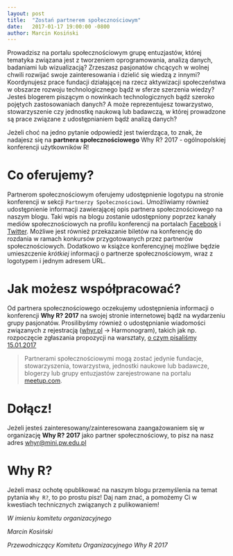 ```yaml
---
layout: post
title:  "Zostań partnerem społecznościowym"
date:   2017-01-17 19:00:00 -0800
author: Marcin Kosiński
---
```


Prowadzisz na portalu społecznościowym grupę entuzjastów, której tematyka związana jest z tworzeniem oprogramowania, analizą danych, badaniami lub wizualizacją? Zrzeszasz pasjonatów chcących w wolnej chwili rozwijać swoje zainteresowania i dzielić się wiedzą z innymi? Koordynujesz prace fundacji działającej na rzecz aktywizacji społeczeństwa w obszarze rozwoju technologicznego bądź w sferze szerzenia wiedzy? Jesteś blogerem piszącym o nowinkach technologicznych bądź szeroko pojętych zastosowaniach danych? A może reprezentujesz towarzystwo, stowarzyszenie czy jednostkę naukową lub badawczą, w której prowadzone są prace związane z udostępnianiem bądź analizą danych?

Jeżeli choć na jedno pytanie odpowiedź jest twierdząca, to znak, że nadajesz się na **partnera społecznościowego** Why R? 2017 - ogólnopolskiej konferencji użytkowników R!

# Co oferujemy?

Partnerom społecznościowym oferujemy udostępnienie logotypu na stronie konferencji w sekcji `Partnerzy Społecznościowi`. Umożliwiamy również udostępnienie informacji zawierającej opis partnera społecznościowego na naszym blogu. Taki wpis na blogu zostanie udostępniony poprzez kanały mediów społecznościowych na profilu konferencji na portalach [Facebook](https://www.facebook.com/whyRconf) i [Twitter](https://twitter.com/whyRconf). Możliwe jest również przekazanie biletów na konferencję do rozdania w ramach konkursów przygotowanych przez partnerów społecznościowych. Dodatkowo w książce konferencyjnej możliwe będzie umieszczenie *krótkiej* informacji o partnerze społecznościowym, wraz z logotypem i jednym adresem URL.

# Jak możesz współpracować?

Od partnera społecznościowego oczekujemy udostępnienia informacji o konferencji **Why R? 2017** na swojej stronie internetowej bądź na wydarzeniu grupy pasjonatów. Prosilibyśmy również o udostępnianie wiadomości związanych z rejestracją ([whyr.pl](http://whyr.pl/) -> Harmonogram), takich jak np. rozpoczęcie zgłaszania propozycji na warsztaty, [o czym pisaliśmy 15.01.2017](http://whyr.pl/blog/2017/01/15/Warsztaty-ruszamy.html)


> Partnerami społecznościowymi mogą zostać jedynie fundacje, stowarzyszenia, towarzystwa, jednostki naukowe lub badawcze, blogerzy lub grupy entuzjastów zarejestrowane na portalu [meetup.com](https://www.meetup.com/).

# Dołącz!

Jeżeli jesteś zainteresowany/zainteresowana zaangażowaniem się w organizację **Why R? 2017** jako partner społecznościowy, to pisz na nasz adres whyr@mini.pw.edu.pl 


# Why R?

Jeżeli masz ochotę opublikować na naszym blogu  przemyślenia na temat pytania `Why R?`, to po prostu pisz! Daj nam znać, a pomożemy Ci w kwestiach technicznych związanych z pulikowaniem!


*W imieniu komitetu organizacyjnego*

*Marcin Kosiński* 

*Przewodniczący Komitetu Organizacyjnego Why R 2017*

